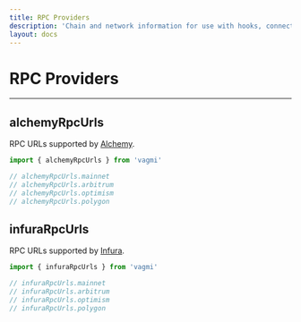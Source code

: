 ```yaml
---
title: RPC Providers
description: 'Chain and network information for use with hooks, connectors, and anywhere else you need in your app.'
layout: docs
---
```


# RPC Providers

---

## alchemyRpcUrls

RPC URLs supported by [Alchemy](https://www.alchemy.com/).

```js
import { alchemyRpcUrls } from 'vagmi'

// alchemyRpcUrls.mainnet
// alchemyRpcUrls.arbitrum
// alchemyRpcUrls.optimism
// alchemyRpcUrls.polygon
```

## infuraRpcUrls

RPC URLs supported by [Infura](https://infura.io/).

```js
import { infuraRpcUrls } from 'vagmi'

// infuraRpcUrls.mainnet
// infuraRpcUrls.arbitrum
// infuraRpcUrls.optimism
// infuraRpcUrls.polygon
```
